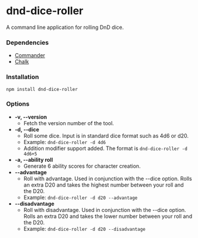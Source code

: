 # dnd-dice-roller
A command line application for rolling DnD dice.

### Dependencies
* [Commander](https://www.npmjs.com/package/commander)
* [Chalk](https://www.npmjs.com/package/chalk)

### Installation
`npm install dnd-dice-roller`

###  Options
* **-v, --version**
  * Fetch the version number of the tool.
* **-d, --dice <dice>**
  * Roll some dice. Input is in standard dice format such as 4d6 or d20.
  * Example: `dnd-dice-roller -d 4d6`
  * Addition modifier support added. The format is `dnd-dice-roller -d 4d6+5`
* **-a, --ability roll**
  * Generate 6 ability scores for character creation.
* **--advantage**
  * Roll with advantage. Used in conjunction with the --dice option. Rolls an extra D20 and takes the highest number between your roll and the D20.
  * Example: `dnd-dice-roller -d d20 --advantage`
* **--disadvantage**
  * Roll with disadvantage. Used in conjunction with the --dice option. Rolls an extra D20 and takes the lower number between your roll and the D20.
  * Example: `dnd-dice-roller -d d20 --disadvantage`
